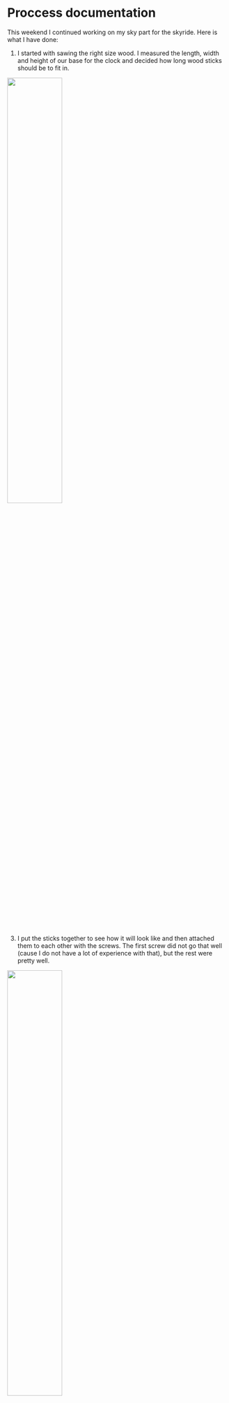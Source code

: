 # Proccess documentation

This weekend I continued working on my sky part for the skyride.
Here is what I have done:

1. I started with sawing the right size wood. I measured the length, width and height of our base for the clock and 
decided how long wood sticks should be to fit in.
<img src="https://github.com/lizadat/MachineLab/assets/98390904/9e8baf6d-3458-49a8-8c26-2743046dd187" width="50%" height="50%">

3. I put the sticks together to see how it will look like and then attached them to each other with the screws.
The first screw did not go that well (cause I do not have a lot of experience with that), but the rest were pretty well.
<img src="https://github.com/lizadat/MachineLab/assets/98390904/ecff300f-f64b-4f03-85bb-0ab38b0a7aea" width="50%" height="50%">
<img src="https://github.com/lizadat/MachineLab/assets/98390904/2475cde9-c397-48c1-b667-65f158e6a9c3" width="50%" height="50%">

4. In order to attach the rotational part of the motor to the frame I attached the special bracing to it also with the help
of the screws. I realized that my wood stick is quite narrow, so I could not attach it all around and used just 4
screws instead of 8.
<img src="https://github.com/lizadat/MachineLab/assets/98390904/1b4989b0-1dc6-4c57-b963-cb275fc5f94b" width="50%" height="50%">

5. Then I worked with two stands, one of which will hold the motor. I attached the metal holders to the top of one stand with the screws and used the 4M bolts to attach the motor
<img src="https://github.com/lizadat/MachineLab/assets/98390904/d94dfbda-63bf-4694-abde-3b721c197f4b" width="50%" height="50%">
<img src="https://github.com/lizadat/MachineLab/assets/98390904/6435b811-b727-4f83-90c2-648c1f22490b" width="50%" height="50%">

6. These are all components I worked with. They cannot be dissambled, so if I want to change something I would have to do everything again. When I attached the motor I realized that it became higher than it was supposed to be, so I ended up doing some more sawing of the stand, which hold the motor.
<img src="https://github.com/lizadat/MachineLab/assets/98390904/655a4a51-ed67-4c0d-9d66-48d97409061e" width="50%" height="50%">

7. To try out I attached the motor and the frame to see how it will look like. 
<img src="https://github.com/lizadat/MachineLab/assets/98390904/13acaed1-5678-4169-8ba7-733a2f7a13ab" width="50%" height="50%">





